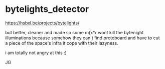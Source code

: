 # bytelights_detector

https://hsbxl.be/projects/bytelights/

but better, cleaner and made so some m*f*x*r wont kill the bytenight illuminations because somehow they can't find protoboard and have to cut a piece of the space's infra it cope with their lazyness.

i am totally not angry at this :)

JG